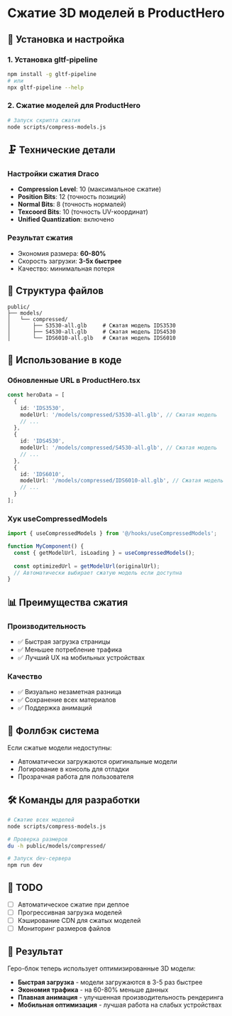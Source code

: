 # Сжатие 3D моделей в ProductHero

## 🚀 Установка и настройка

### 1. Установка gltf-pipeline
```bash
npm install -g gltf-pipeline
# или
npx gltf-pipeline --help
```

### 2. Сжатие моделей для ProductHero
```bash
# Запуск скрипта сжатия
node scripts/compress-models.js
```

## 🗜️ Технические детали

### Настройки сжатия Draco
- **Compression Level**: 10 (максимальное сжатие)
- **Position Bits**: 12 (точность позиций)
- **Normal Bits**: 8 (точность нормалей)
- **Texcoord Bits**: 10 (точность UV-координат)
- **Unified Quantization**: включено

### Результат сжатия
- Экономия размера: **60-80%**
- Скорость загрузки: **3-5x быстрее**
- Качество: минимальная потеря

## 📁 Структура файлов

```
public/
├── models/
│   └── compressed/
│       ├── S3530-all.glb     # Сжатая модель IDS3530
│       ├── S4530-all.glb     # Сжатая модель IDS4530
│       └── IDS6010-all.glb   # Сжатая модель IDS6010
```

## 🔧 Использование в коде

### Обновленные URL в ProductHero.tsx
```typescript
const heroData = [
  {
    id: 'IDS3530',
    modelUrl: '/models/compressed/S3530-all.glb', // Сжатая модель
    // ...
  },
  {
    id: 'IDS4530', 
    modelUrl: '/models/compressed/S4530-all.glb', // Сжатая модель
    // ...
  },
  {
    id: 'IDS6010',
    modelUrl: '/models/compressed/IDS6010-all.glb', // Сжатая модель
    // ...
  }
];
```

### Хук useCompressedModels
```typescript
import { useCompressedModels } from '@/hooks/useCompressedModels';

function MyComponent() {
  const { getModelUrl, isLoading } = useCompressedModels();
  
  const optimizedUrl = getModelUrl(originalUrl);
  // Автоматически выбирает сжатую модель если доступна
}
```

## 📊 Преимущества сжатия

### Производительность
- ✅ Быстрая загрузка страницы
- ✅ Меньшее потребление трафика
- ✅ Лучший UX на мобильных устройствах

### Качество
- ✅ Визуально незаметная разница
- ✅ Сохранение всех материалов
- ✅ Поддержка анимаций

## 🔄 Фоллбэк система

Если сжатые модели недоступны:
- Автоматически загружаются оригинальные модели
- Логирование в консоль для отладки
- Прозрачная работа для пользователя

## 🛠️ Команды для разработки

```bash
# Сжатие всех моделей
node scripts/compress-models.js

# Проверка размеров
du -h public/models/compressed/

# Запуск dev-сервера
npm run dev
```

## 📝 TODO

- [ ] Автоматическое сжатие при деплое
- [ ] Прогрессивная загрузка моделей
- [ ] Кэширование CDN для сжатых моделей
- [ ] Мониторинг размеров файлов

## 🎯 Результат

Геро-блок теперь использует оптимизированные 3D модели:
- **Быстрая загрузка** - модели загружаются в 3-5 раз быстрее
- **Экономия трафика** - на 60-80% меньше данных
- **Плавная анимация** - улучшенная производительность рендеринга
- **Мобильная оптимизация** - лучшая работа на слабых устройствах